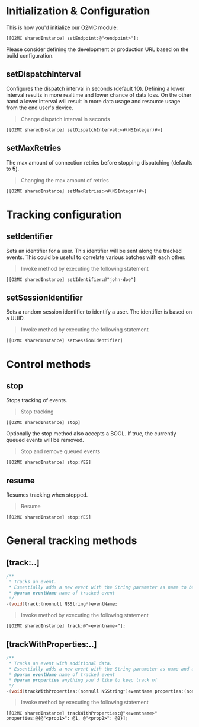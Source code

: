 # Initialization & Configuration

This is how you'd initialize our O2MC module:

`[[O2MC sharedInstance] setEndpoint:@"<endpoint>"];`

Please consider defining the development or production URL based on the build configuration.

## setDispatchInterval

Configures the dispatch interval in seconds (default **10**). Defining a lower interval results in more realtime and lower chance of data loss. On the other hand a lower interval will result in more data usage and resource usage from the end user's device.

> Change dispatch interval in seconds

`[[O2MC sharedInstance] setDispatchInterval:<#(NSInteger)#>]`

## setMaxRetries

The max amount of connection retries before stopping dispatching (defaults to **5**).

> Changing the max amount of retries

`[[O2MC sharedInstance] setMaxRetries:<#(NSInteger)#>]`

# Tracking configuration

## setIdentifier

Sets an identifier for a user. This identifier will be sent along the tracked events. This could be useful to correlate various batches with each other.

> Invoke method by executing the following statement

`[[O2MC sharedInstance] setIdentifier:@"john-doe"]`

## setSessionIdentifier

Sets a random session identifier to identify a user. The identifier is based on a UUID.

> Invoke method by executing the following statement

`[[O2MC sharedInstance] setSessionIdentifier]`

# Control methods

## stop

Stops tracking of events.

> Stop tracking

`[[O2MC sharedInstance] stop]`

Optionally the stop method also accepts a BOOL. If true, the currently queued events will be removed.

> Stop and remove queued events

`[[O2MC sharedInstance] stop:YES]`

## resume

Resumes tracking when stopped.

> Resume

`[[O2MC sharedInstance] stop:YES]`

# General tracking methods

## [track:..]

```objective-c
/**
 * Tracks an event.
 * Essentially adds a new event with the String parameter as name to be dispatched on the next dispatch interval.
 * @param eventName name of tracked event
 */
-(void)track:(nonnull NSString*)eventName;
```

> Invoke method by executing the following statement

`[[O2MC sharedInstance] track:@"<eventname>"];`

## [trackWithProperties:..]

```objective-c
/**
 * Tracks an event with additional data.
 * Essentially adds a new event with the String parameter as name and any additonal properties.
 * @param eventName name of tracked event
 * @param properties anything you'd like to keep track of
 */
-(void)trackWithProperties:(nonnull NSString*)eventName properties:(nonnull NSDictionary*)properties;
```

> Invoke method by executing the following statement

`[[O2MC sharedInstance] trackWithProperties:@"<eventname>" properties:@{@"<prop1>": @1, @"<prop2>": @2}];`

